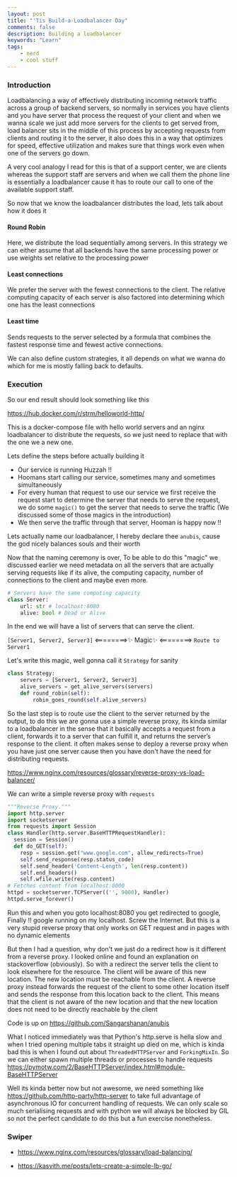 ```yaml
---
layout: post
title: "'Tis Build-a-Loadbalancer Day"
comments: false
description: Building a loadbalancer
keywords: "Learn"
tags:
    - nerd
    - cool stuff
---
```


### Introduction


Loadbalancing a way of effectively distributing incoming network traffic across a group of backend servers, so normally in services you have clients and you have server that process the request of your client and when we wanna scale we just add more servers for the clients to get served from, load balancer sits in the middle of this process by accepting requests from clients and routing it to the server, it also does this in a way that optimizes for speed, effective utilization and makes sure that things work even when one of the servers go down.

A very cool analogy I read for this is that of a support center, we are clients whereas the support staff are servers and when we call them the phone line is essentially a loadbalancer cause it has to route our call to one of the available support staff.  

So now that we know the loadbalancer distributes the load, lets talk about how it does it

#### Round Robin

Here, we distribute the load sequentially among servers.
In this strategy we can either assume that all backends have the same processing power or use weights set relative to the processing power

#### Least connections

We prefer the server with the fewest connections to the client. The relative computing capacity of each server is also factored into determining which one has the least connections

#### Least time 

Sends requests to the server selected by a formula that combines the
fastest response time and fewest active connections.


We can also define custom strategies, it all depends on what we wanna do which for me is mostly falling back to defaults. 


### Execution

So our end result should look something like this

<https://hub.docker.com/r/strm/helloworld-http/>

This is a docker-compose file with hello world servers and an nginx loadbalancer to distribute the requests, so we just need to replace that with the one we a new one.

Lets define the steps before actually building it

- Our service is running Huzzah !!
- Hoomans start calling our service, sometimes many and sometimes simultaneously
- For every human that request to use our service we first receive the request start to determine the server that needs to serve the request, we do some `magic()` to get the server that needs to serve the traffic (We discussed some of those magics in the introduction)
- We then serve the traffic through that server, Hooman is happy now !!

Lets actually name our loadbalancer, I hereby declare thee `anubis`, cause the god nicely balances souls and their worth

Now that the naming ceremony is over, To be able to do this "magic" we discussed earlier we need metadata on all the servers that are actually serving requests like if its alive, the computing capacity, number of connections to the client and maybe even more.

```python
# Servers have the same computing capacity
class Server:
    url: str # localhost:8080
    alive: bool # Dead or Alive
```

In the end we will have a list of servers that can serve the client.

`[Server1, Server2, Server3]` <========>✨ Magic✨ <========> `Route to Server1`

Let's write this magic, well gonna call it `Strategy` for sanity

```python
class Strategy:
    servers = [Server1, Server2, Server3]
    alive_servers = get_alive_servers(servers)
    def round_robin(self):
        robin_goes_round(self.alive_servers)
```

So the last step is to route use the client to the server returned by the output, to do this we are gonna use a simple reverse proxy, its kinda similar to a loadbalancer in the sense that it basically accepts a request from a client, forwards it to a server that can fulfill it, and returns the server’s response to the client. it often makes sense to deploy a reverse proxy when you have just one server cause then you have don't have the need for distributing requests.

<https://www.nginx.com/resources/glossary/reverse-proxy-vs-load-balancer/>

We can write a simple reverse proxy with `requests`

```python
"""Reverse Proxy."""
import http.server  
import socketserver
from requests import Session
class Handler(http.server.BaseHTTPRequestHandler):
  session = Session()
  def do_GET(self):
    resp = session.get("www.google.com", allow_redirects=True)
    self.send_response(resp.status_code)
    self.send_header('Content-Length', len(resp.content))
    self.end_headers()
    self.wfile.write(resp.content)
# Fetches content from localhost:8000
httpd = socketserver.TCPServer(('', 9000), Handler)
httpd.serve_forever()
```
Run this and when you goto localhost:8080 you get redirected to google, Finally !! google running on my localhost. Screw the Internet. But this is a very stupid reverse proxy that only works on GET request and in pages with no dynamic elements

But then I had a question, why don't we just do a redirect how is it different from a reverse proxy. I looked online and found an explanation on stackoverflow (obviously). So with a redirect the server tells the client to look elsewhere for the resource. The client will be aware of this new location. The new location must be reachable from the client. A reverse proxy instead forwards the request of the client to some other location itself and sends the response from this location back to the client. This means that the client is not aware of the new location and that the new location does not need to be directly reachable by the client

Code is up on <https://github.com/Sangarshanan/anubis>

What I noticed immediately was that Python's http.serve is hella slow and when I tried opening multiple tabs it straight up died on me, which is kinda bad this is when I found out about `ThreadedHTTPServer` and `ForkingMixIn`. So we can either spawn multiple threads or processes to handle requests <https://pymotw.com/2/BaseHTTPServer/index.html#module-BaseHTTPServer>

Well its kinda better now but not awesome, we need something like <https://github.com/http-party/http-server> to take full advantage of asynchronous IO for concurrent handling of requests. We can only scale so much serialising requests and with python we will always be blocked by GIL so not the perfect candidate to do this but a fun exercise nonetheless. 

### Swiper

- <https://www.nginx.com/resources/glossary/load-balancing/>

- <https://kasvith.me/posts/lets-create-a-simple-lb-go/>

